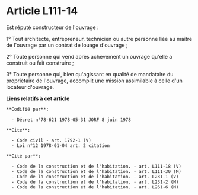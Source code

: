 # Article L111-14

Est réputé constructeur de l'ouvrage :

1° Tout architecte, entrepreneur, technicien ou autre personne liée au maître de l'ouvrage par un contrat de louage
d'ouvrage ;

2° Toute personne qui vend après achèvement un ouvrage qu'elle a construit ou fait construire ;

3° Toute personne qui, bien qu'agissant en qualité de mandataire du propriétaire de l'ouvrage, accomplit une mission
assimilable à celle d'un locateur d'ouvrage.

**Liens relatifs à cet article**

	**Codifié par**:

	  - Décret n°78-621 1978-05-31 JORF 8 juin 1978

	**Cite**:

	  - Code civil - art. 1792-1 (V)
	  - Loi n°12 1978-01-04 art. 2 citation

	**Cité par**:

	  - Code de la construction et de l'habitation. - art. L111-18 (V)
	  - Code de la construction et de l'habitation. - art. L111-30 (M)
	  - Code de la construction et de l'habitation. - art. L231-1 (V)
	  - Code de la construction et de l'habitation. - art. L231-2 (M)
	  - Code de la construction et de l'habitation. - art. L261-6 (M)
